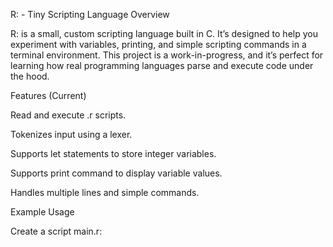 R: - Tiny Scripting Language
Overview

R: is a small, custom scripting language built in C. It’s designed to help you experiment with variables, printing, and simple scripting commands in a terminal environment.
This project is a work-in-progress, and it’s perfect for learning how real programming languages parse and execute code under the hood.

Features (Current)

Read and execute .r scripts.

Tokenizes input using a lexer.

Supports let statements to store integer variables.

Supports print command to display variable values.

Handles multiple lines and simple commands.

Example Usage

Create a script main.r:
